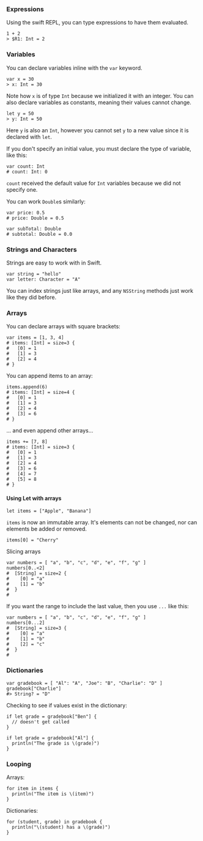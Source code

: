 ### Expressions

Using the swift REPL, you can type expressions to have them evaluated.

```
1 + 2
> $R1: Int = 2
```

### Variables

You can declare variables inline with the `var` keyword.

```
var x = 30
> x: Int = 30
```

Note how `x` is of type `Int` because we initialized it with an integer.  You can 
also declare variables as constants, meaning their values cannot change.

```
let y = 50
> y: Int = 50
```

Here `y` is also an `Int`, however you cannot set `y` to a new value since it is declared with `let`.

If you don't specify an initial value, you must declare the type of variable, like this:

```
var count: Int
# count: Int: 0
```

`count` received the default value for `Int` variables because we did not specify one.

You can work `Double`s similarly:

```
var price: 0.5
# price: Double = 0.5

var subTotal: Double
# subtotal: Double = 0.0
```

### Strings and Characters

Strings are easy to work with in Swift.

```
var string = "hello"
var letter: Character = "A"
```

You can index strings just like arrays, and any `NSString` methods just work like they did before.

### Arrays

You can declare arrays with square brackets:

```
var items = [1, 3, 4]
# items: [Int] = size=3 {
#   [0] = 1
#   [1] = 3
#   [2] = 4
# }
```

You can append items to an array:

```
items.append(6)
# items: [Int] = size=4 {
#   [0] = 1
#   [1] = 3
#   [2] = 4
#   [3] = 6
# }
```

... and even append other arrays...

```
items += [7, 8]
# items: [Int] = size=3 {
#   [0] = 1
#   [1] = 3
#   [2] = 4
#   [3] = 6
#   [4] = 7
#   [5] = 8
# }
```

#### Using Let with arrays

```
let items = ["Apple", "Banana"]
```
`items` is now an immutable array.  It's elements can not be changed, nor can elements be added or removed.

```
items[0] = "Cherry"
```

Slicing arrays

```
var numbers = [ "a", "b", "c", "d", "e", "f", "g" ]
numbers[0..<2]
#  [String] = size=2 {
#    [0] = "a"
#    [1] = "b"  
#  }
#
```

If you want the range to include the last value, then you use `...` like this:

```
var numbers = [ "a", "b", "c", "d", "e", "f", "g" ]
numbers[0...2]
#  [String] = size=3 {
#    [0] = "a"
#    [1] = "b"  
#    [2] = "c"
#  }
#
```

### Dictionaries

```
var gradebook = [ "Al": "A", "Joe": "B", "Charlie": "D" ]
gradebook["Charlie"] 
#> String? = "D"
```

Checking to see if values exist in the dictionary:

```
if let grade = gradebook["Ben"] {
  // doesn't get called
}

if let grade = gradebook["Al"] {
  println("The grade is \(grade)")
}
```

### Looping

Arrays:

```
for item in items {
  println("The item is \(item)")
}
```

Dictionaries:

```
for (student, grade) in gradebook {
  println("\(student) has a \(grade)")
}
```
